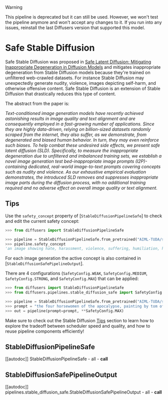 <!--Copyright 2025 The HuggingFace Team. All rights reserved.

Licensed under the Apache License, Version 2.0 (the "License"); you may not use this file except in compliance with
the License. You may obtain a copy of the License at

http://www.apache.org/licenses/LICENSE-2.0

Unless required by applicable law or agreed to in writing, software distributed under the License is distributed on
an "AS IS" BASIS, WITHOUT WARRANTIES OR CONDITIONS OF ANY KIND, either express or implied. See the License for the
specific language governing permissions and limitations under the License.
-->

> [!WARNING]
> This pipeline is deprecated but it can still be used. However, we won't test the pipeline anymore and won't accept any changes to it. If you run into any issues, reinstall the last Diffusers version that supported this model.

# Safe Stable Diffusion

Safe Stable Diffusion was proposed in [Safe Latent Diffusion: Mitigating Inappropriate Degeneration in Diffusion Models](https://huggingface.co/papers/2211.05105) and mitigates inappropriate degeneration from Stable Diffusion models because they're trained on unfiltered web-crawled datasets. For instance Stable Diffusion may unexpectedly generate nudity, violence, images depicting self-harm, and otherwise offensive content. Safe Stable Diffusion is an extension of Stable Diffusion that drastically reduces this type of content.

The abstract from the paper is:

*Text-conditioned image generation models have recently achieved astonishing results in image quality and text alignment and are consequently employed in a fast-growing number of applications. Since they are highly data-driven, relying on billion-sized datasets randomly scraped from the internet, they also suffer, as we demonstrate, from degenerated and biased human behavior. In turn, they may even reinforce such biases. To help combat these undesired side effects, we present safe latent diffusion (SLD). Specifically, to measure the inappropriate degeneration due to unfiltered and imbalanced training sets, we establish a novel image generation test bed-inappropriate image prompts (I2P)-containing dedicated, real-world image-to-text prompts covering concepts such as nudity and violence. As our exhaustive empirical evaluation demonstrates, the introduced SLD removes and suppresses inappropriate image parts during the diffusion process, with no additional training required and no adverse effect on overall image quality or text alignment.*

## Tips

Use the `safety_concept` property of [`StableDiffusionPipelineSafe`] to check and edit the current safety concept:

```python
>>> from diffusers import StableDiffusionPipelineSafe

>>> pipeline = StableDiffusionPipelineSafe.from_pretrained("AIML-TUDA/stable-diffusion-safe")
>>> pipeline.safety_concept
'an image showing hate, harassment, violence, suffering, humiliation, harm, suicide, sexual, nudity, bodily fluids, blood, obscene gestures, illegal activity, drug use, theft, vandalism, weapons, child abuse, brutality, cruelty'
```
For each image generation the active concept is also contained in [`StableDiffusionSafePipelineOutput`].

There are 4 configurations (`SafetyConfig.WEAK`, `SafetyConfig.MEDIUM`, `SafetyConfig.STRONG`, and `SafetyConfig.MAX`) that can be applied:

```python
>>> from diffusers import StableDiffusionPipelineSafe
>>> from diffusers.pipelines.stable_diffusion_safe import SafetyConfig

>>> pipeline = StableDiffusionPipelineSafe.from_pretrained("AIML-TUDA/stable-diffusion-safe")
>>> prompt = "the four horsewomen of the apocalypse, painting by tom of finland, gaston bussiere, craig mullins, j. c. leyendecker"
>>> out = pipeline(prompt=prompt, **SafetyConfig.MAX)
```

<Tip>

Make sure to check out the Stable Diffusion [Tips](overview#tips) section to learn how to explore the tradeoff between scheduler speed and quality, and how to reuse pipeline components efficiently!

</Tip>

## StableDiffusionPipelineSafe

[[autodoc]] StableDiffusionPipelineSafe
	- all
	- __call__

## StableDiffusionSafePipelineOutput

[[autodoc]] pipelines.stable_diffusion_safe.StableDiffusionSafePipelineOutput
	- all
	- __call__
